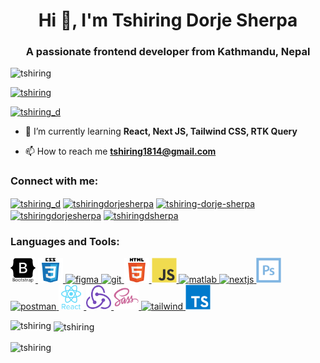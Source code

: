 <h1 align="center">Hi 👋, I'm Tshiring Dorje Sherpa</h1>
<h3 align="center">A passionate frontend developer from Kathmandu, Nepal</h3>

<p align="left"> <img src="https://komarev.com/ghpvc/?username=tshiring&label=Profile%20views&color=0e75b6&style=flat" alt="tshiring" /> </p>

<p align="left"> <a href="https://github.com/ryo-ma/github-profile-trophy"><img src="https://github-profile-trophy.vercel.app/?username=tshiring" alt="tshiring" /></a> </p>

<p align="left"> <a href="https://twitter.com/tshiring_d" target="blank"><img src="https://img.shields.io/twitter/follow/tshiring_d?logo=twitter&style=for-the-badge" alt="tshiring_d" /></a> </p>

- 🌱 I’m currently learning **React, Next JS, Tailwind CSS, RTK Query**

- 📫 How to reach me **tshiring1814@gmail.com**

<h3 align="left">Connect with me:</h3>
<p align="left">
<a href="https://twitter.com/tshiring_d" target="blank"><img align="center" src="https://raw.githubusercontent.com/rahuldkjain/github-profile-readme-generator/master/src/images/icons/Social/twitter.svg" alt="tshiring_d" height="30" width="40" /></a>
<a href="https://linkedin.com/in/tshiringdorjesherpa" target="blank"><img align="center" src="https://raw.githubusercontent.com/rahuldkjain/github-profile-readme-generator/master/src/images/icons/Social/linked-in-alt.svg" alt="tshiringdorjesherpa" height="30" width="40" /></a>
<a href="https://stackoverflow.com/users/tshiring-dorje-sherpa" target="blank"><img align="center" src="https://raw.githubusercontent.com/rahuldkjain/github-profile-readme-generator/master/src/images/icons/Social/stack-overflow.svg" alt="tshiring-dorje-sherpa" height="30" width="40" /></a>
<a href="https://instagram.com/tshiringdorjesherpa" target="blank"><img align="center" src="https://raw.githubusercontent.com/rahuldkjain/github-profile-readme-generator/master/src/images/icons/Social/instagram.svg" alt="tshiringdorjesherpa" height="30" width="40" /></a>
<a href="https://www.youtube.com/c/tshiringdsherpa" target="blank"><img align="center" src="https://raw.githubusercontent.com/rahuldkjain/github-profile-readme-generator/master/src/images/icons/Social/youtube.svg" alt="tshiringdsherpa" height="30" width="40" /></a>
</p>

<h3 align="left">Languages and Tools:</h3>
<p align="left"> <a href="https://getbootstrap.com" target="_blank" rel="noreferrer"> <img src="https://raw.githubusercontent.com/devicons/devicon/master/icons/bootstrap/bootstrap-plain-wordmark.svg" alt="bootstrap" width="40" height="40"/> </a> <a href="https://www.w3schools.com/css/" target="_blank" rel="noreferrer"> <img src="https://raw.githubusercontent.com/devicons/devicon/master/icons/css3/css3-original-wordmark.svg" alt="css3" width="40" height="40"/> </a> <a href="https://www.figma.com/" target="_blank" rel="noreferrer"> <img src="https://www.vectorlogo.zone/logos/figma/figma-icon.svg" alt="figma" width="40" height="40"/> </a> <a href="https://git-scm.com/" target="_blank" rel="noreferrer"> <img src="https://www.vectorlogo.zone/logos/git-scm/git-scm-icon.svg" alt="git" width="40" height="40"/> </a> <a href="https://www.w3.org/html/" target="_blank" rel="noreferrer"> <img src="https://raw.githubusercontent.com/devicons/devicon/master/icons/html5/html5-original-wordmark.svg" alt="html5" width="40" height="40"/> </a> <a href="https://developer.mozilla.org/en-US/docs/Web/JavaScript" target="_blank" rel="noreferrer"> <img src="https://raw.githubusercontent.com/devicons/devicon/master/icons/javascript/javascript-original.svg" alt="javascript" width="40" height="40"/> </a> <a href="https://www.mathworks.com/" target="_blank" rel="noreferrer"> <img src="https://upload.wikimedia.org/wikipedia/commons/2/21/Matlab_Logo.png" alt="matlab" width="40" height="40"/> </a> <a href="https://nextjs.org/" target="_blank" rel="noreferrer"> <img src="https://cdn.worldvectorlogo.com/logos/nextjs-2.svg" alt="nextjs" width="40" height="40"/> </a> <a href="https://www.photoshop.com/en" target="_blank" rel="noreferrer"> <img src="https://raw.githubusercontent.com/devicons/devicon/master/icons/photoshop/photoshop-line.svg" alt="photoshop" width="40" height="40"/> </a> <a href="https://postman.com" target="_blank" rel="noreferrer"> <img src="https://www.vectorlogo.zone/logos/getpostman/getpostman-icon.svg" alt="postman" width="40" height="40"/> </a> <a href="https://reactjs.org/" target="_blank" rel="noreferrer"> <img src="https://raw.githubusercontent.com/devicons/devicon/master/icons/react/react-original-wordmark.svg" alt="react" width="40" height="40"/> </a> <a href="https://redux.js.org" target="_blank" rel="noreferrer"> <img src="https://raw.githubusercontent.com/devicons/devicon/master/icons/redux/redux-original.svg" alt="redux" width="40" height="40"/> </a> <a href="https://sass-lang.com" target="_blank" rel="noreferrer"> <img src="https://raw.githubusercontent.com/devicons/devicon/master/icons/sass/sass-original.svg" alt="sass" width="40" height="40"/> </a> <a href="https://tailwindcss.com/" target="_blank" rel="noreferrer"> <img src="https://www.vectorlogo.zone/logos/tailwindcss/tailwindcss-icon.svg" alt="tailwind" width="40" height="40"/> </a> <a href="https://www.typescriptlang.org/" target="_blank" rel="noreferrer"> <img src="https://raw.githubusercontent.com/devicons/devicon/master/icons/typescript/typescript-original.svg" alt="typescript" width="40" height="40"/> </a> </p>

<p><img align="left" src="https://github-readme-stats.vercel.app/api/top-langs?username=tshiring&show_icons=true&locale=en&layout=compact" alt="tshiring" /></p>

<p>&nbsp;<img align="center" src="https://github-readme-stats.vercel.app/api?username=tshiring&show_icons=true&locale=en" alt="tshiring" /></p>

<p><img align="center" src="https://github-readme-streak-stats.herokuapp.com/?user=tshiring&" alt="tshiring" /></p>

<p dir="auto"><a target="_blank" rel="noopener noreferrer nofollow" href="https://camo.githubusercontent.com/0b3b58690afee1ced4d8fa1a2a8abc5e2a3f5311005fdd241c47cb1090a97222/68747470733a2f2f6769746875622d726561646d652d73746174732e76657263656c2e6170702f6170693f757365726e616d653d736168696c786b6861646b61267468656d653d6461726b26686964655f626f726465723d7472756526696e636c7564655f616c6c5f636f6d6d6974733d7472756526636f756e745f707269766174653d74727565"><img src="https://camo.githubusercontent.com/0b3b58690afee1ced4d8fa1a2a8abc5e2a3f5311005fdd241c47cb1090a97222/68747470733a2f2f6769746875622d726561646d652d73746174732e76657263656c2e6170702f6170693f757365726e616d653d736168696c786b6861646b61267468656d653d6461726b26686964655f626f726465723d7472756526696e636c7564655f616c6c5f636f6d6d6974733d7472756526636f756e745f707269766174653d74727565" alt="" data-canonical-src="https://github-readme-stats.vercel.app/api?username=tshiring&amp;theme=dark&amp;hide_border=true&amp;include_all_commits=true&amp;count_private=true" style="max-width: 100%;"></a><br>
<a target="_blank" rel="noopener noreferrer nofollow" href="https://camo.githubusercontent.com/7c88b946d0ae90dca8a36cc126b760bc57dd55235b31b3b348e8b6f11c1412c9/68747470733a2f2f6769746875622d726561646d652d73747265616b2d73746174732e6865726f6b756170702e636f6d2f3f757365723d736168696c786b6861646b61267468656d653d6461726b26686964655f626f726465723d74727565"><img src="https://camo.githubusercontent.com/7c88b946d0ae90dca8a36cc126b760bc57dd55235b31b3b348e8b6f11c1412c9/68747470733a2f2f6769746875622d726561646d652d73747265616b2d73746174732e6865726f6b756170702e636f6d2f3f757365723d736168696c786b6861646b61267468656d653d6461726b26686964655f626f726465723d74727565" alt="" data-canonical-src="https://github-readme-streak-stats.herokuapp.com/?user=tshiring&amp;theme=dark&amp;hide_border=true" style="max-width: 100%;"></a><br>
<a target="_blank" rel="noopener noreferrer nofollow" href="https://camo.githubusercontent.com/0588297bb94e250abc99c3bca058744e853356f2a116e849b0fce0841727feff/68747470733a2f2f6769746875622d726561646d652d73746174732e76657263656c2e6170702f6170692f746f702d6c616e67732f3f757365726e616d653d736168696c786b6861646b61267468656d653d6461726b26686964655f626f726465723d7472756526696e636c7564655f616c6c5f636f6d6d6974733d7472756526636f756e745f707269766174653d74727565266c61796f75743d636f6d70616374"><img src="https://camo.githubusercontent.com/0588297bb94e250abc99c3bca058744e853356f2a116e849b0fce0841727feff/68747470733a2f2f6769746875622d726561646d652d73746174732e76657263656c2e6170702f6170692f746f702d6c616e67732f3f757365726e616d653d736168696c786b6861646b61267468656d653d6461726b26686964655f626f726465723d7472756526696e636c7564655f616c6c5f636f6d6d6974733d7472756526636f756e745f707269766174653d74727565266c61796f75743d636f6d70616374" alt="" data-canonical-src="https://github-readme-stats.vercel.app/api/top-langs/?username=tshiring&amp;theme=dark&amp;hide_border=true&amp;include_all_commits=true&amp;count_private=true&amp;layout=compact" style="max-width: 100%;"></a></p>
